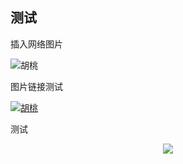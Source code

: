 ## 测试



插入网络图片

![胡桃](https://cdn.jsdelivr.net/gh/iszhangyt/pictures@img/img/202401172250185.svg "是胡桃呀")



图片链接测试

[![胡桃](https://cdn.jsdelivr.net/gh/iszhangyt/pictures@img/img/202401172250184.svg "atri")](https://cdn.jsdelivr.net/gh/iszhangyt/pictures@img/img/202401172250184.svg)



测试

<div align=center><img src="https://cdn.jsdelivr.net/gh/iszhangyt/pictures@img/img/202401172250185.svg"></div>

